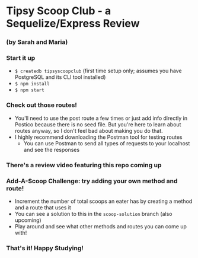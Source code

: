 # Tipsy Scoop Club - a Sequelize/Express Review
### (by Sarah and Maria)


### Start it up

* `$ createdb tipsyscoopclub` (first time setup only; assumes you have PostgreSQL and its CLI tool installed)
* `$ npm install`
* `$ npm start`

### Check out those routes!

* You'll need to use the post route a few times or just add info directly in Postico because there is no seed file. But you're here to learn about routes anyway, so I don't feel bad about making you do that.
* I highly recommend downloading the Postman tool for testing routes
    * You can use Postman to send all types of requests to your localhost and see the responses

### There's a review video featuring this repo coming up

### Add-A-Scoop Challenge: try adding your own method and route!
* Increment the number of total scoops an eater has by creating a method and a route that uses it
* You can see a solution to this in the `scoop-solution` branch (also upcoming)
* Play around and see what other methods and routes you can come up with!

### That's it! Happy Studying!
